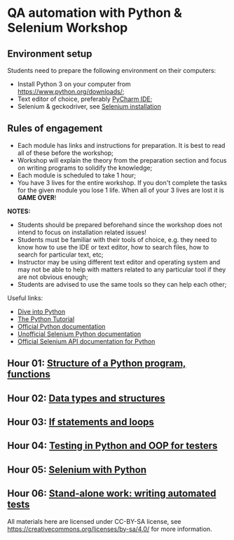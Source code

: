 # QA automation with Python & Selenium Workshop

## Environment setup

Students need to prepare the following environment on their computers:

* Install Python 3 on your computer from https://www.python.org/downloads/;
* Text editor of choice, preferably [PyCharm IDE](https://www.jetbrains.com/pycharm/);
* Selenium & geckodriver, see [Selenium installation](../module06/#installation)

## Rules of engagement

* Each module has links and instructions for preparation. It is best to
  read all of these before the workshop;
* Workshop will explain the theory from the preparation section
  and focus on writing programs to solidify the knowledge;
* Each module is scheduled to take 1 hour;
* You have 3 lives for the entire workshop. If you don't complete
  the tasks for the given module you lose 1 life. When all of your 3 lives are lost
  it is **GAME OVER**!


**NOTES:**

* Students should be prepared beforehand since the
  workshop does not intend to focus on installation related issues!
* Students must be familiar with their tools of choice, e.g. they need to know
  how to use the IDE or text editor, how to search files, how to search for
  particular text, etc;
* Instructor may be using different text editor and operating system and may not be
  able to help with matters related to any particular tool if they are not obvious
  enough;
* Students are advised to use the same tools so they can help each other;

Useful links:

* [Dive into Python](http://www.diveintopython.net/)
* [The Python Tutorial](https://docs.python.org/3/tutorial/index.html)
* [Official Python documentation](https://docs.python.org/)
* [Unofficial Selenium Python documentation](http://selenium-python.readthedocs.io/)
* [Official Selenium API documentation for Python](https://seleniumhq.github.io/selenium/docs/api/py/api.html)


## Hour 01: [Structure of a Python program, functions](../module01/)
## Hour 02: [Data types and structures](../module02/)
## Hour 03: [If statements and loops](../module03/)
## Hour 04: [Testing in Python and OOP for testers](../module05/)
## Hour 05: [Selenium with Python](../module06/)
## Hour 06: [Stand-alone work: writing automated tests](../module08/)

All materials here are licensed under CC-BY-SA license, see
https://creativecommons.org/licenses/by-sa/4.0/ for more information.
